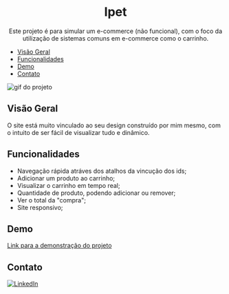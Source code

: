 <h1 align="center">Ipet</h1>

<p align="center">Este projeto é para simular um e-commerce (não funcional), com o foco da utilização de sistemas comuns em e-commerce como o carrinho.</p>

- [Visão Geral](#visão-geral)
- [Funcionalidades](#funcionalidades)
- [Demo](#demo)
- [Contato](#contato)

![gif do projeto](./src/images/tgidgi.gifZ)

## Visão Geral

O site está muito vinculado ao seu design construído por mim mesmo, com o intuito de ser fácil de visualizar tudo e dinâmico.

## Funcionalidades

- Navegação rápida atráves dos atalhos da vincução dos ids;
- Adicionar um produto ao carrinho;
- Visualizar o carrinho em tempo real;
- Quantidade de produto, podendo adicionar ou remover;
- Ver o total da "compra";
- Site responsivo;

## Demo

[Link para a demonstração do projeto](https://bruno-nog.github.io/verificador-email/)

## Contato

[![LinkedIn](https://img.shields.io/badge/LinkedIn-0077B5?style=for-the-badge&logo=linkedin&logoColor=white)](https://www.linkedin.com/in/bruno-nogueira-de-queiroz-a9667a2a6/)